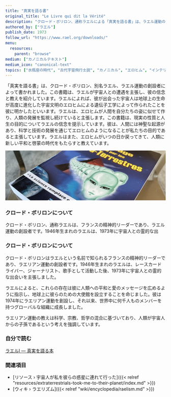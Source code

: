 ```yaml
---
title: "真実を語る書"
original_title: "Le Livre qui dit la Vérité"
description: "クロード・ボリロン、通称ラエルによる「真実を語る書」は、ラエル運動の基礎テキストです。この書物では、ラエルがエロヒムと呼ばれる宇宙人との遭遇を語っています。彼はこれらの存在が地球上の生命は彼らの遺伝子工学によって作られたと明かしたと主張しています。ラエルは、人間はエロヒムの姿を模して作られ、彼らによって人類の発展が監督されているとしています。この書物は、現実の本質と人生の目的に関するラエルの見解を述べており、人間は神聖な起源を持ち、科学と技術の進歩を通じてエロヒムのように進化する運命にあるという信念を提唱しています。ラエルはまた、エロヒムが平和と啓蒙の時代をもたらすために地球に戻る未来を予見しています。"
authored_by: ["ラエル"]
publish_date: 1973
follow_url: "https://www.rael.org/downloads/"
menu:
  resources:
    parent: "browse"
medium: ["カノニカルテキスト"]
medium_icon: "canonical-text"
topics: ["水瓶座の時代", "古代宇宙飛行士説", "カノニカル", "エロヒム", "インテリジェントデザイン", "ネオエウヘメリズム", "宗教", "シンクレティズム"]
---
```


「真実を語る書」は、クロード・ボリロン、別名ラエル、ラエル運動の創設者によって書かれました。この書籍は、ラエルが宇宙人との遭遇を主張し、彼の信念と教えを紹介しています。ラエルによれば、彼が出会った宇宙人は地球上の生命が高度に進化した宇宙文明のエロヒムによる遺伝子工学によって作られたことを彼に明かしたといいます。ラエルは、エロヒムが人間を自分たちの姿に似せて作り、人類の発展を監視し続けていると主張します。この書籍は、現実の性質と人生の目的についてラエルの信念を提示しています。彼は、人間には神聖な起源があり、科学と技術の発展を通じてエロヒムのようになることが私たちの目的であると主張しています。ラエルはまた、エロヒムがいつの日か戻ってきて、人類に新しい平和と啓蒙の時代をもたらすと教えています。

![画像](images/le-message-book.jpg "1976年、宇宙人が私を彼らの惑星に連れて行った — ラエル")

### クロード・ボリロンについて

クロード・ボリロン、通称ラエルは、フランスの精神的リーダーであり、ラエル運動の創設者です。1946年生まれのラエルは、1973年に宇宙人との霊的な出

### クロード・ボリロンについて

クロード・ボリロンはラエルという名前で知られるフランスの精神的リーダーであり、ラエリアン運動の創設者です。1946年生まれのラエルは、レースカードライバー、ジャーナリスト、歌手として活動した後、1973年に宇宙人との霊的な出会いを主張しました。

ラエルによると、これらの存在は彼に人類への平和と愛のメッセージを広めるように指示し、地球上に彼らのための大使館を設立することを命じました。彼は1974年にラエリアン運動を創設し、それ以来、世界中に何千人ものメンバーを持つグローバルな組織に成長しました。

ラエリアン運動の教えは科学、宗教、哲学の混合に基づいており、人類が宇宙人からの子孫であるという考えを強調しています。

### 自分で読む

[ラエルI — 真実を語る本](https://wheelofheaven.github.io/rael-one-the-book-which-tells-the-truth/)

### 関連項目

- [リソース › 宇宙人が私を彼らの惑星に連れて行った]({{< relref "resources/extraterrestrials-took-me-to-their-planet/index.md" >}})
- [ウィキ › ラエリズム]({{< relref "wiki/encyclopedia/raelism.md" >}})
